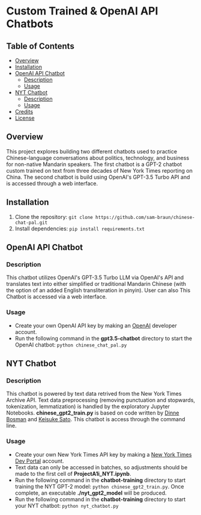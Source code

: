 # Custom Trained & OpenAI API Chatbots

## Table of Contents

- [Overview](#overview)
- [Installation](#installation)
- [OpenAI API Chatbot](#openai-api-chatbot)
  - [Description](#description-open)
  - [Usage](#usage-open)
- [NYT Chatbot](#nyt-chatbot)
  - [Description](#description-nyt)
  - [Usage](#usage-nyt)
- [Credits](#credits)
- [License](#license)

## Overview

This project explores building two different chatbots used to practice Chinese-language conversations about politics, technology, and business for non-native Mandarin speakers. The first chatbot is a GPT-2 chatbot custom trained on text from three decades of New York Times reporting on China. The second chatbot is build using OpenAI's GPT-3.5 Turbo API and is accessed through a web interface.

## Installation

1. Clone the repository: `git clone https://github.com/sam-braun/chinese-chat-pal.git`
2. Install dependencies: `pip install requirements.txt`

## OpenAI API Chatbot

### Description

This chatbot utilizes OpenAI's GPT-3.5 Turbo LLM via OpenAI's API and translates text into either simplified or traditional Mandarin Chinese (with the option of an added English transliteration in pinyin). User can also  This Chatbot is accessed via a web interface.

### Usage

- Create your own OpenAI API key by making an [OpenAI](https://platform.openai.com/docs/api-reference/introduction) developer account.
- Run the following command in the **gpt3.5-chatbot** directory to start the OpenAI chatbot: `python chinese_chat_pal.py`



## NYT Chatbot

### Description

This chatbot is powered by text data retrived from the New York Times Archive API. Text data preprocessing (removing punctuation and stopwards, tokenization, lemmatization) is handled by the exploratory Jupyter Notebooks. **chinese_gpt2_train.py** is based on code written by [Dinne Bosman](https://dwjbosman.github.io/chatbot-using-open-ai-gpt-2-transformer-model/) and [Keisuke Sato](https://dev.to/ksk0629/my-own-chatbot-by-fine-tuning-gpt-2-m0n). This chatbot is access through the command line.

### Usage

- Create your own New York Times API key by making a [New York Times Dev Portal](https://developer.nytimes.com) account.
- Text data can only be accessed in batches, so adjustments should be made to the first cell of **ProjectA1i_NYT.ipynb**.
- Run the following command in the **chatbot-training** directory to start training the NYT GPT-2 model: `python chinese_gpt2_train.py`. Once complete, an executable **./nyt_gpt2_model** will be produced.
- Run the following command in the **chatbot-training** directory to start your NYT chatbot: `python nyt_chatbot.py`
